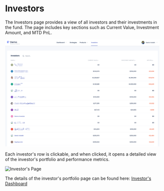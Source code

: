# Investors

The Investors page provides a view of all investors and their investments in the fund. The page includes key sections such as Current Value, Investment Amount, and MTD PnL.

![Products](../images/managers-investors.png)

Each investor's row is clickable, and when clicked, it opens a detailed view of the investor's portfolio and performance metrics.

![Investor's Page](../images/managers-investor-portfolio.png)

The details of the investor's portfolio page can be found here: [Investor's Dashboard](../investor/dashboard.md)